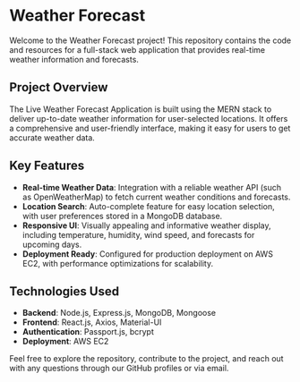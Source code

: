 # Weather Forecast

Welcome to the Weather Forecast project! This repository contains the code and resources for a full-stack web application that provides real-time weather information and forecasts.

## Project Overview
The Live Weather Forecast Application is built using the MERN stack to deliver up-to-date weather information for user-selected locations. It offers a comprehensive and user-friendly interface, making it easy for users to get accurate weather data.

## Key Features
- **Real-time Weather Data**: Integration with a reliable weather API (such as OpenWeatherMap) to fetch current weather conditions and forecasts.
- **Location Search**: Auto-complete feature for easy location selection, with user preferences stored in a MongoDB database.
- **Responsive UI**: Visually appealing and informative weather display, including temperature, humidity, wind speed, and forecasts for upcoming days.
- **Deployment Ready**: Configured for production deployment on AWS EC2, with performance optimizations for scalability.

## Technologies Used
- **Backend**: Node.js, Express.js, MongoDB, Mongoose
- **Frontend**: React.js, Axios, Material-UI
- **Authentication**: Passport.js, bcrypt
- **Deployment**: AWS EC2

Feel free to explore the repository, contribute to the project, and reach out with any questions through our GitHub profiles or via email.
